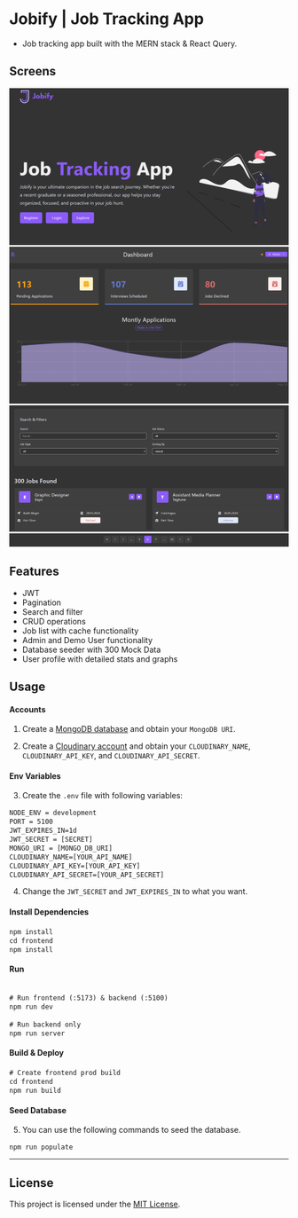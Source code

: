 # Jobify | Job Tracking App

- Job tracking app built with the MERN stack & React Query.

## Screens

![Screenshot](./public/screen1.png)
![Screenshot](./public/screen2.png)
![Screenshot](./public/screen3.png)
![Screenshot](./public/screen4.png)

## Features

- JWT
- Pagination
- Search and filter
- CRUD operations
- Job list with cache functionality
- Admin and Demo User functionality
- Database seeder with 300 Mock Data
- User profile with detailed stats and graphs

## Usage

#### Accounts

1.  Create a [MongoDB database](https://www.mongodb.com/cloud/atlas/register) and obtain your `MongoDB URI`.

2.  Create a [Cloudinary account](https://cloudinary.com/users/register_free) and obtain your `CLOUDINARY_NAME`, `CLOUDINARY_API_KEY`, and `CLOUDINARY_API_SECRET`.

#### Env Variables

3. Create the `.env` file with following variables:

```
NODE_ENV = development
PORT = 5100
JWT_EXPIRES_IN=1d
JWT_SECRET = [SECRET]
MONGO_URI = [MONGO_DB_URI]
CLOUDINARY_NAME=[YOUR_API_NAME]
CLOUDINARY_API_KEY=[YOUR_API_KEY]
CLOUDINARY_API_SECRET=[YOUR_API_SECRET]
```

4. Change the `JWT_SECRET` and `JWT_EXPIRES_IN` to what you want.

#### Install Dependencies

```
npm install
cd frontend
npm install
```

#### Run

```

# Run frontend (:5173) & backend (:5100)
npm run dev

# Run backend only
npm run server
```

#### Build & Deploy

```
# Create frontend prod build
cd frontend
npm run build
```

#### Seed Database

5. You can use the following commands to seed the database.

```
npm run populate
```

---

## License

This project is licensed under the [MIT License](./LICENSE).
